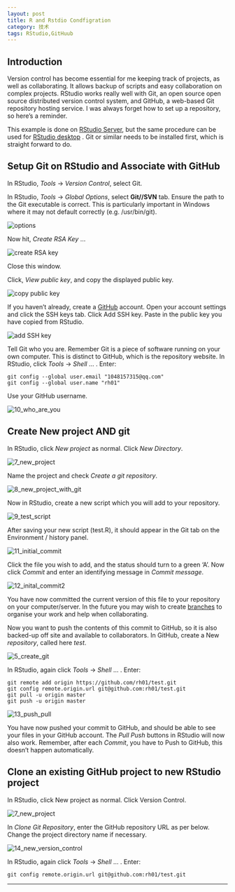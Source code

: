 ```yaml
---
layout: post
title: R and Rstdio Condfigration
category: 技术
tags: RStudio,GitHuub
---
```


## Introduction

Version control has become essential for me keeping track of projects, as well as collaborating. It allows backup of scripts and easy collaboration on complex projects. RStudio works really well with Git, an open source open source distributed version control system, and GitHub, a web-based Git repository hosting service. I was always forget how to set up a repository, so here’s a reminder.


This example is done on [RStudio Server](https://www.rstudio.com/products/rstudio-server-pro/), but the same procedure can be used for [RStudio desktop](https://www.rstudio.com/products/rstudio/) . Git or similar needs to be installed first, which is straight forward to do.

## Setup Git on RStudio and Associate with GitHub

In RStudio, *Tools* -> *Version Control*, select Git.


In RStudio, *Tools* -> *Global Options*, select **Git//SVN** tab. Ensure the path to the Git executable is correct. This is particularly important in Windows where it may not default correctly (e.g. /usr/bin/git).

![options](../../../pic/1.png)

Now hit, *Create RSA Key* …

![create RSA key](../../../pic/2.png)

Close this window.

Click, *View public key*, and copy the displayed public key.

![copy public key](../../../pic/3.png)

If you haven’t already, create a [GitHub](www.github.com) account. Open your account settings and click the SSH keys tab. Click Add SSH key. Paste in the public key you have copied from RStudio.

![add SSH key](../../../pic/4.png)

Tell Git who you are. Remember Git is a piece of software running on your own computer. This is distinct to GitHub, which is the repository website. In RStudio, click *Tools* -> *Shell* … . Enter:

```
git config --global user.email "1048157315@qq.com"
git config --global user.name "rh01"
```

Use your GitHub username.

![10_who_are_you](../../../pic/5.png)



## Create New project AND git

In RStudio, click *New project* as normal. Click *New Directory*.

![7_new_project](../../../pic/6.jpg)

Name the project and check *Create a git repository*.

![8_new_project_with_git](../pic/7.jpg)

Now in RStudio, create a new script which you will add to your repository.

![9_test_script](../../../pic/8.jpg)


After saving your new script (test.R), it should appear in the Git tab on the Environment / history panel.

![11_initial_commit](../../../pic/9.jpg)

Click the file you wish to add, and the status should turn to a green ‘A’. Now click *Commit* and enter an identifying message in *Commit message*.

![12_inital_commit2](../../../pic/10.jpg)

You have now committed the current version of this file to your repository on your computer/server. In the future you may wish to create [branches](https://git-scm.com/book/en/v2/Git-Branching-Basic-Branching-and-Merging) to organise your work and help when collaborating.

Now you want to push the contents of this commit to GitHub, so it is also backed-up off site and available to collaborators. In GitHub, create a New *repository*, called here *test*.

![5_create_git](../../../pic/11.jpg)


In RStudio, again click *Tools* -> *Shell* … . Enter:

```
git remote add origin https://github.com/rh01/test.git
git config remote.origin.url git@github.com:rh01/test.git
git pull -u origin master
git push -u origin master
```

![13_push_pull](../../../pic/12.jpg)

You have now pushed your commit to GitHub, and should be able to see your files in your GitHub account. The *Pull Push* buttons in RStudio will now also work. Remember, after each *Commit*, you have to Push to GitHub, this doesn’t happen automatically.

## Clone an existing GitHub project to new RStudio project
In RStudio, click New project as normal. Click Version Control.

![7_new_project](../../../pic/13.jpg)

In *Clone Git Repository*, enter the GitHub repository URL as per below. Change the project directory name if necessary.

![14_new_version_control](../../../pic/14.jpg)

In RStudio, again click *Tools* -> *Shell* … . Enter:

```
git config remote.origin.url git@github.com:rh01/test.git
```

---
